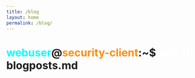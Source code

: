 ```yaml
---
title: /blog
layout: home
permalink: /blog/
---
```


# <span style="color: cyan;">webuser</span>@<span style="color: darkorange;">security-client</span>:~$ <span style="color: white;">tailf -f</span> blogposts.md

